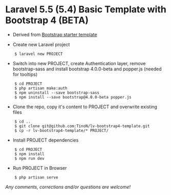 # Laravel 5.5 (5.4) Basic Template with Bootstrap 4 (BETA)

- Derived from [Bootstrap starter template](http://getbootstrap.com/docs/4.0/examples/starter-template/)

- Create new Laravel project
```
	$ laravel new PROJECT
```

- Switch into new PROJECT, create Authentication layer, remove bootstrap-sass and install bootstrap 4.0.0-beta and popper.js (needed for tooltips)
```
	$ cd PROJECT
	$ php artisan make:auth
	$ npm uninstall --save bootstrap-sass
	$ npm install --save bootstrap@4.0.0-beta popper.js
```

- Clone the repo, copy it's content to PROJECT and overwrite existing files
```
	$ cd ..
	$ git clone git@github.com:TinoN/lv-bootstrap4-template.git
	$ cp -r lv-bootstrap4-template/* PROJECT/
```

- Install PROJECT dependencies
```
	$ cd PROJECT
	$ npm install
	$ npm run dev
```

- Run PROJECT in Browser
```
	$ php artisan serve
```

*Any comments, corrections and/or questions are welcome!*
